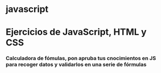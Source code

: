 # javascript

<h1>Ejercicios de JavaScript, HTML y CSS</h1>
<h3>Calculadora de fómulas, pon apruba tus cnocimientos en JS para recoger datos y validarlos en una serie de fórmulas</h3>


